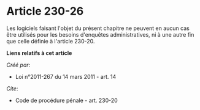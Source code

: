 # Article 230-26

Les logiciels faisant l'objet du présent chapitre ne peuvent en aucun cas être utilisés pour les besoins d'enquêtes
administratives, ni à une autre fin que celle définie à l'article 230-20.

**Liens relatifs à cet article**

_Créé par_:

  - Loi n°2011-267 du 14 mars 2011 - art. 14

_Cite_:

  - Code de procédure pénale - art. 230-20
